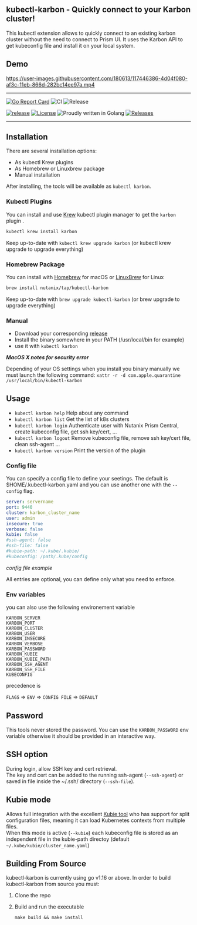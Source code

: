 ## kubectl-karbon - Quickly connect to your Karbon cluster!

This kubectl extension allows to quickly connect to an existing karbon cluster without the need to connect to Prism UI.
It uses the Karbon API to get kubeconfig file and install it on your local system.

## Demo

https://user-images.githubusercontent.com/180613/117446386-4d04f080-af3c-11eb-866d-282bc14ee97a.mp4

---

[![Go Report Card](https://goreportcard.com/badge/github.com/nutanix/kubectl-karbon)](https://goreportcard.com/report/github.com/nutanix/kubectl-karbon)
![CI](https://github.com/nutanix/kubectl-karbon/actions/workflows/ci.yml/badge.svg)
![Release](https://github.com/nutanix/kubectl-karbon/actions/workflows/release.yml/badge.svg)

[![release](https://img.shields.io/github/release-pre/nutanix/kubectl-karbon.svg)](https://github.com/nutanix/kubectl-karbon/releases)
[![License](https://img.shields.io/badge/License-Apache%202.0-blue.svg)](https://github.com/nutanix/kubectl-karbon/blob/master/LICENSE)
![Proudly written in Golang](https://img.shields.io/badge/written%20in-Golang-92d1e7.svg)
[![Releases](https://img.shields.io/github/downloads/nutanix/kubectl-karbon/total.svg)](https://github.com/nutanix/kubectl-karbon/releases)

---



## Installation

There are several installation options:

- As kubectl Krew plugins
- As Homebrew or Linuxbrew package
- Manual installation

After installing, the tools will be available as `kubectl karbon`.

### Kubectl Plugins

You can install and use [Krew](https://github.com/kubernetes-sigs/krew/) kubectl
plugin manager to get the `karbon` plugin .

```sh
kubectl krew install karbon
```

Keep up-to-date with `kubectl krew upgrade karbon` (or kubectl krew upgrade to upgrade everything)

### Homebrew Package

You can install with [Homebrew](https://brew.sh) for macOS or [LinuxBrew](https://docs.brew.sh/Homebrew-on-Linux) for Linux

```sh
brew install nutanix/tap/kubectl-karbon
```

Keep up-to-date with `brew upgrade kubectl-karbon` (or brew upgrade to upgrade everything)

### Manual

 - Download your corresponding [release](https://github.com/nutanix/kubectl-karbon/releases)
 - Install the binary somewhere in your PATH (/usr/local/bin for example)
 - use it with `kubectl karbon`

***MacOS X notes for security error***

 Depending of your OS settings when you install you binary manually we must launch the following command:
 `xattr -r -d com.apple.quarantine /usr/local/bin/kubectl-karbon`

## Usage

* `kubectl karbon help` Help about any command
* `kubectl karbon list` Get the list of k8s clusters
* `kubectl karbon login` Authenticate user with Nutanix Prism Central, create kubeconfig file, get ssh key/cert, ...
* `kubectl karbon logout` Remove kubeconfig file, remove ssh key/cert file, clean ssh-agent ...
* `kubectl karbon version` Print the version of the plugin

### Config file

You can specify a config file to define your seetings. The default is $HOME/.kubectl-karbon.yaml and you can use another one with the `--config` flag.

```yaml
server: servername
port: 9440
cluster: karbon_cluster_name
user: admin
insecure: true
verbose: false
kubie: false
#ssh-agent: false
#ssh-file: false
#kubie-path: ~/.kube/.kubie/
#kubeconfig: /path/.kube/config
```
*config file example*

All entries are optional, you can define only what you need to enforce.

### Env variables

you can also use the following environement variable

`KARBON_SERVER`  
`KARBON_PORT`  
`KARBON_CLUSTER`  
`KARBON_USER`  
`KARBON_INSECURE`  
`KARBON_VERBOSE`  
`KARBON_PASSWORD`  
`KARBON_KUBIE`  
`KARBON_KUBIE_PATH`  
`KARBON_SSH_AGENT`  
`KARBON_SSH_FILE`  
`KUBECONFIG`

precedence is

`FLAGS` => `ENV` => `CONFIG FILE` => `DEFAULT`

## Password

This tools never stored the password. You can use the `KARBON_PASSWORD` env variable otherwise it should be provided in an interactive way.

## SSH option

During login, allow SSH key and cert retrieval.  
The key and cert can be added to the running ssh-agent (`--ssh-agent`) or saved in file inside the ~/.ssh/ directory (`--ssh-file`).

## Kubie mode

Allows full integration with the excellent [Kubie tool](https://blog.sbstp.ca/introducing-kubie/) who has support for split configuration files, meaning it can load Kubernetes contexts from multiple files.  
When this mode is active (`--kubie`) each kubeconfig file is stored as an independent file in the kubie-path directoy (default `~/.kube/kubie/cluster_name.yaml`)

## Building From Source

 kubectl-karbon is currently using go v1.16 or above. In order to build  kubectl-karbon from source you must:

 1. Clone the repo
 2. Build and run the executable

      ```shell
      make build && make install
      ```
